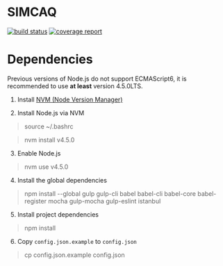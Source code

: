 # SIMCAQ
[![build status](https://gitlab.c3sl.ufpr.br/simcaq/simcaq-node/badges/development/build.svg)](https://gitlab.c3sl.ufpr.br/simcaq/simcaq-node/commits/development)
[![coverage report](https://gitlab.c3sl.ufpr.br/simcaq/simcaq-node/badges/development/coverage.svg)](https://gitlab.c3sl.ufpr.br/simcaq/simcaq-node/commits/development)

# Dependencies

Previous versions of Node.js do not support ECMAScript6, it is recommended to use **at least** version 4.5.0LTS.

1) Install [NVM (Node Version Manager)](https://github.com/creationix/nvm)

2) Install Node.js via NVM

> source ~/.bashrc

> nvm install v4.5.0

3) Enable Node.js

> nvm use v4.5.0

4) Install the global dependencies

> npm install --global gulp gulp-cli babel babel-cli babel-core babel-register mocha gulp-mocha gulp-eslint istanbul

5) Install project dependencies

> npm install

6) Copy `config.json.example` to `config.json`

> cp config.json.example config.json
